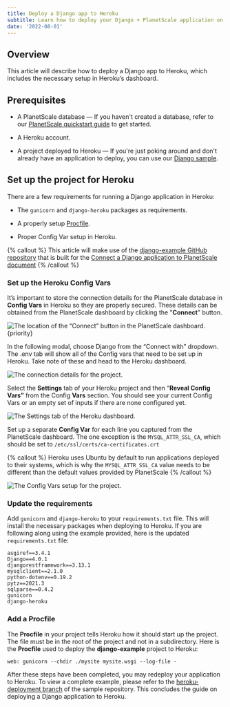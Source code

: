 ```yaml
---
title: Deploy a Django app to Heroku
subtitle: Learn how to deploy your Django + PlanetScale application on Heroku
date: '2022-08-01'
---
```


## Overview

This article will describe how to deploy a Django app to Heroku, which includes the necessary setup in Heroku’s dashboard.

## Prerequisites

- A PlanetScale database — If you haven't created a database, refer to our [PlanetScale quickstart guide](/docs/tutorials/planetscale-quick-start-guide) to get started.

- A Heroku account.

- A project deployed to Heroku — If you're just poking around and don't already have an application to deploy, you can use our [Django sample](https://github.com/planetscale/django-example).

## Set up the project for Heroku

There are a few requirements for running a Django application in Heroku:

- The `gunicorn` and `django-heroku` packages as requirements.

- A properly setup [Procfile](https://devcenter.heroku.com/articles/procfile).

- Proper Config Var setup in Heroku.

{% callout %}
This article will make use of the [django-example GitHub repository](https://github.com/planetscale/django-example) that is built for the [Connect a Django application to PlanetScale document](/docs/tutorials/connect-django-app)
{% /callout %}

### Set up the Heroku Config Vars

It’s important to store the connection details for the PlanetScale database in **Config Vars** in Heroku so they are properly secured. These details can be obtained from the PlanetScale dashboard by clicking the "**Connect**" button.

![The location of the “Connect” button in the PlanetScale dashboard. {priority}](/assets/docs/tutorials/deploy-a-django-app-to-heroku/database-2.png)

In the following modal, choose Django from the “Connect with” dropdown. The .env tab will show all of the Config vars that need to be set up in Heroku. Take note of these and head to the Heroku dashboard.

![The connection details for the project.](/assets/docs/tutorials/deploy-a-django-app-to-heroku/connect-2.png)

Select the **Settings** tab of your Heroku project and then “**Reveal Config Vars”** from the Config **Vars** section. You should see your current Config Vars or an empty set of inputs if there are none configured yet.

![The Settings tab of the Heroku dashboard.](/assets/docs/tutorials/deploy-a-django-app-to-heroku/heroku.png)

Set up a separate **Config Var** for each line you captured from the PlanetScale dashboard. The one exception is the `MYSQL_ATTR_SSL_CA`, which should be set to `/etc/ssl/certs/ca-certificates.crt`

{% callout %}
Heroku uses Ubuntu by default to run applications deployed to their systems, which is why the `MYSQL_ATTR_SSL_CA` value needs to be different than the default values provided by PlanetScale
{% /callout %}

![The Config Vars setup for the project.](/assets/docs/tutorials/deploy-a-django-app-to-heroku/ssl.png)

### Update the requirements

Add `gunicorn` and `django-heroku` to your `requirements.txt` file. This will install the necessary packages when deploying to Heroku. If you are following along using the example provided, here is the updated `requirements.txt` file:

```
asgiref==3.4.1
Django==4.0.1
djangorestframework==3.13.1
mysqlclient==2.1.0
python-dotenv==0.19.2
pytz==2021.3
sqlparse==0.4.2
gunicorn
django-heroku
```

### Add a Procfile

The **Procfile** in your project tells Heroku how it should start up the project. The file must be in the root of the project and not in a subdirectory. Here is the **Procfile** used to deploy the **django-example** project to Heroku:

```
web: gunicorn --chdir ./mysite mysite.wsgi --log-file -
```

After these steps have been completed, you may redeploy your application to Heroku. To view a complete example, please refer to the [heroku-deployment branch](https://github.com/planetscale/django-example/tree/heroku-deployment) of the sample repository. This concludes the guide on deploying a Django application to Heroku.
